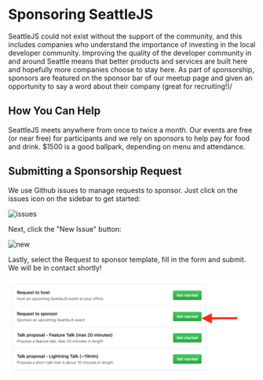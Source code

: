 # Sponsoring SeattleJS

SeattleJS could not exist without the support of the community, and this includes companies who understand the importance of investing in the local developer community. Improving the quality of the developer community in and around Seattle means that better products and services are built here and hopefully more companies choose to stay here. As part of sponsorship, sponsors are featured on the sponsor bar of our meetup page and given an opportunity to say a word about their company (great for recruiting!)/

## How You Can Help

SeattleJS meets anywhere from once to twice a month. Our events are free (or near free) for participants and we rely on sponsors to help pay for food and drink. $1500 is a good ballpark, depending on menu and attendance.

## Submitting a Sponsorship Request

We use Github issues to manage requests to sponsor. Just click on the issues icon on the sidebar to get started:

![issues](https://raw.github.com/seattlejs/seattlejs/master/images/issues.png)

Next, click the "New Issue" button:

![new](https://raw.github.com/seattlejs/seattlejs/master/images/new_issue.png)

Lastly, select the Request to sponsor template, fill in the form and submit. We will be in contact shortly!

![template select](images/sponsor-template.png)

